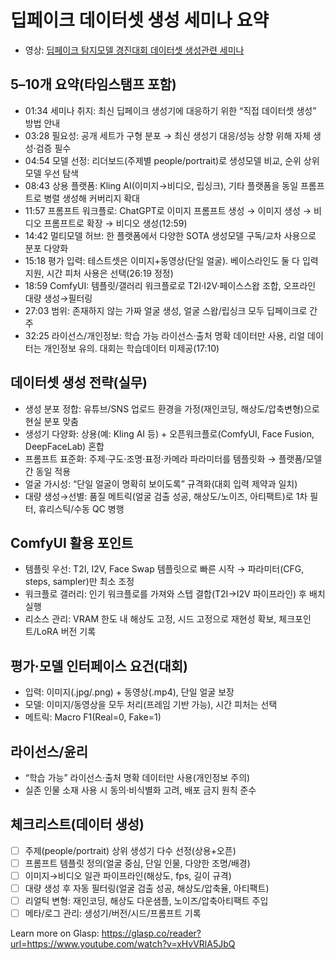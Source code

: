 # 딥페이크 데이터셋 생성 세미나 요약

- 영상: [딥페이크 탐지모델 경진대회 데이터셋 생성관련 세미나](https://www.youtube.com/watch?v=xHvVRlA5JbQ)

## 5–10개 요약(타임스탬프 포함)
- 01:34 세미나 취지: 최신 딥페이크 생성기에 대응하기 위한 “직접 데이터셋 생성” 방법 안내
- 03:28 필요성: 공개 세트가 구형 분포 → 최신 생성기 대응/성능 상향 위해 자체 생성·검증 필수
- 04:54 모델 선정: 리더보드(주제별 people/portrait)로 생성모델 비교, 순위 상위 모델 우선 탐색
- 08:43 상용 플랫폼: Kling AI(이미지→비디오, 립싱크), 기타 플랫폼을 동일 프롬프트로 병렬 생성해 커버리지 확대
- 11:57 프롬프트 워크플로: ChatGPT로 이미지 프롬프트 생성 → 이미지 생성 → 비디오 프롬프트로 확장 → 비디오 생성(12:59)
- 14:42 멀티모델 허브: 한 플랫폼에서 다양한 SOTA 생성모델 구독/교차 사용으로 분포 다양화
- 15:18 평가 입력: 테스트셋은 이미지+동영상(단일 얼굴). 베이스라인도 둘 다 입력 지원, 시간 피처 사용은 선택(26:19 정정)
- 18:59 ComfyUI: 템플릿/갤러리 워크플로로 T2I·I2V·페이스스왑 조합, 오프라인 대량 생성→필터링
- 27:03 범위: 존재하지 않는 가짜 얼굴 생성, 얼굴 스왑/립싱크 모두 딥페이크로 간주
- 32:25 라이선스/개인정보: 학습 가능 라이선스·출처 명확 데이터만 사용, 리얼 데이터는 개인정보 유의. 대회는 학습데이터 미제공(17:10)

## 데이터셋 생성 전략(실무)
- 생성 분포 정합: 유튜브/SNS 업로드 환경을 가정(재인코딩, 해상도/압축변형)으로 현실 분포 맞춤
- 생성기 다양화: 상용(예: Kling AI 등) + 오픈워크플로(ComfyUI, Face Fusion, DeepFaceLab) 혼합
- 프롬프트 표준화: 주제·구도·조명·표정·카메라 파라미터를 템플릿화 → 플랫폼/모델 간 동일 적용
- 얼굴 가시성: “단일 얼굴이 명확히 보이도록” 규격화(대회 입력 제약과 일치)
- 대량 생성→선별: 품질 메트릭(얼굴 검출 성공, 해상도/노이즈, 아티팩트)로 1차 필터, 휴리스틱/수동 QC 병행

## ComfyUI 활용 포인트
- 템플릿 우선: T2I, I2V, Face Swap 템플릿으로 빠른 시작 → 파라미터(CFG, steps, sampler)만 최소 조정
- 워크플로 갤러리: 인기 워크플로를 가져와 스텝 결합(T2I→I2V 파이프라인) 후 배치 실행
- 리소스 관리: VRAM 한도 내 해상도 고정, 시드 고정으로 재현성 확보, 체크포인트/LoRA 버전 기록

## 평가·모델 인터페이스 요건(대회)
- 입력: 이미지(.jpg/.png) + 동영상(.mp4), 단일 얼굴 보장
- 모델: 이미지/동영상을 모두 처리(프레임 기반 가능), 시간 피처는 선택
- 메트릭: Macro F1(Real=0, Fake=1)

## 라이선스/윤리
- “학습 가능” 라이선스·출처 명확 데이터만 사용(개인정보 주의)
- 실존 인물 소재 사용 시 동의·비식별화 고려, 배포 금지 원칙 준수

## 체크리스트(데이터 생성)
- [ ] 주제(people/portrait) 상위 생성기 다수 선정(상용+오픈)
- [ ] 프롬프트 템플릿 정의(얼굴 중심, 단일 인물, 다양한 조명/배경)
- [ ] 이미지→비디오 일관 파이프라인(해상도, fps, 길이 규격)
- [ ] 대량 생성 후 자동 필터링(얼굴 검출 성공, 해상도/압축율, 아티팩트)
- [ ] 리얼틱 변형: 재인코딩, 해상도 다운샘플, 노이즈/압축아티팩트 주입
- [ ] 메타/로그 관리: 생성기/버전/시드/프롬프트 기록

Learn more on Glasp: https://glasp.co/reader?url=https://www.youtube.com/watch?v=xHvVRlA5JbQ
